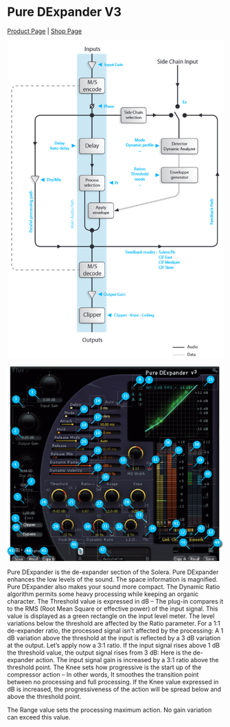 # Pure DExpander V3
[Product Page](https://www.flux.audio/project/pure-dexpander/) 
| [Shop Page](https://shop.flux.audio/en_US/products/pure-dexpander)

![](/include/pure-dexp_01.PNG)

![](/include/pure-dexp_02.PNG)

Pure DExpander is the de-expander section of the Solera. Pure DExpander enhances the low levels of the sound. The space
information is magnified. Pure DExpander also makes your sound more compact. The Dynamic Ratio algorithm permits
some heavy processing while keeping an organic character. The Threshold value is expressed in dB – The plug-in compares
it to the RMS (Root Mean Square or effective power) of the input signal. This value is displayed as a green rectangle on the
input level meter. The level variations below the threshold are affected by the Ratio parameter. For a 1:1 de-expander ratio,
the processed signal isn’t affected by the processing: A 1 dB variation above the threshold at the input is reflected by a 3 dB
variation at the output. Let’s apply now a 3:1 ratio. If the input signal rises above 1 dB the threshold value, the output signal
rises from 3 dB: Here is the de-expander action. The input signal gain is increased by a 3:1 ratio above the threshold point.
The Knee sets how progressive is the start up of the compressor action – In other words, It smoothes the transition point
between no processing and full processing. If the Knee value expressed in dB is increased, the progressiveness of the action
will be spread below and above the threshold point.

The Range value sets the processing maximum action. No gain variation can exceed this value.
